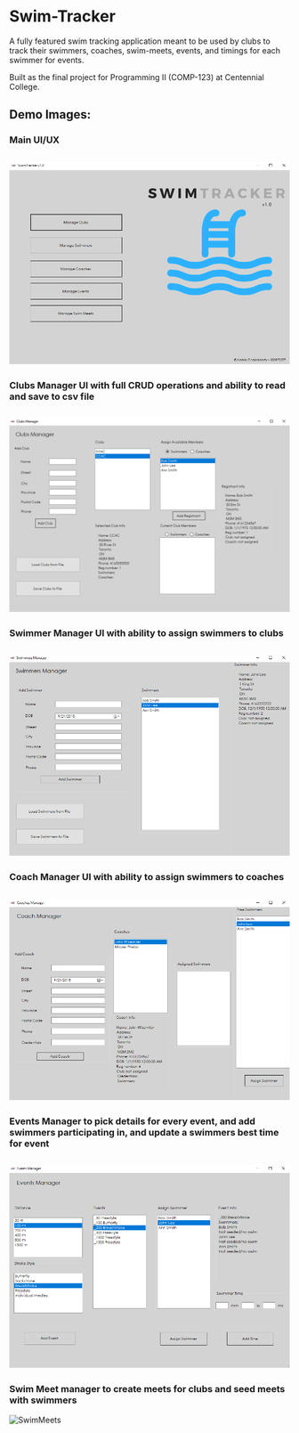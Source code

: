 # Swim-Tracker

A fully featured swim tracking application meant to be used by clubs to track their swimmers, coaches, swim-meets, events, and timings for each swimmer for events. 

Built as the final project for Programming II (COMP-123) at Centennial College.

## Demo Images:

### Main UI/UX
![Main UI/UX](https://github.com/chakrakan/swim-tracker/blob/master/demo/1.PNG)
---
### Clubs Manager UI with full CRUD operations and ability to read and save to csv file
![ClubsManager](https://github.com/chakrakan/swim-tracker/blob/master/demo/2.PNG)
---
### Swimmer Manager UI with ability to assign swimmers to clubs
![SwimmerManager](https://github.com/chakrakan/swim-tracker/blob/master/demo/3.PNG)
---
### Coach Manager UI with ability to assign swimmers to coaches
![CoachManager](https://github.com/chakrakan/swim-tracker/blob/master/demo/4.PNG)
---
### Events Manager to pick details for every event, and add swimmers participating in, and update a swimmers best time for event
![EventsManager](https://github.com/chakrakan/swim-tracker/blob/master/demo/5.PNG)
---
### Swim Meet manager to create meets for clubs and seed meets with swimmers
![SwimMeets](https://github.com/chakrakan/swim-trackerr/blob/master/demo/6.PNG)
